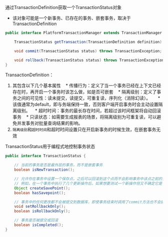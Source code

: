 通过TransactionDefinition获取一个TransactionStatus对象
* 该对象可能是一个新事务、已存在的事务、嵌套事务，取决于TransactionDefinition

```java
public interface PlatformTransactionManager extends TransactionManager {

    TransactionStatus getTransaction(TransactionDefinition definition) throws TransactionException;

    void commit(TransactionStatus status) throws TransactionException;

    void rollback(TransactionStatus status) throws TransactionException;
}
```

TransactionDefinition：
1. 其包含以下几个基本属性
   * 传播行为：定义了当一个事务已经在上下文已经存在时，再开启一个事务时该怎么做，如是否可嵌套
   * 隔离级别：定义了事务之间的可见性：读未提交，读提交，可重复读，序列化（消除幻读）。
     * 该值通常为default，即与务端保持一致，否则客户端开启事务时会主动设置隔离级别。
   * 超时时间：事务的最长存在时间，若超过该时间框架将自动回滚事务
   * 只读状态：如需要生成报表的场景，将隔离级别为可重复读，可以避免并发事务对批量查询结果的影响。
2. `隔离级别`和`超时时间`和超时时间设置只在开启新事务的时候生效，在嵌套事务无效


TransactionStatus用于编程式地控制事务状态
```java
public interface TransactionStatus {

    // 当前的事务是否是最外层的事务，而不是嵌套事务
    boolean isNewTransaction();

    // 允许你在事务中设置一个保存点，之后可以回滚到这个点而不会影响事务中该点之前的其他更改
    // 例如，在一个事务中执行了几个更新操作后，如果想要测试一个新操作但又不确定它是否成功，可以先设置一个保存点。如果新的操作失败，可以回滚到保存点而不是整个事务，以保留之前的操作结果。
    Object createSavePoint();
    boolean hasSavepoint();

    // 事务中的任何更改都不会被提交到数据库，即使事务结束时调用了commit方法也不会提交更改，通常用于测试
    void setRollbackOnly();
    boolean isRollbackOnly();

    // 事务是否被提交或回滚
    boolean isCompleted();
}
```


